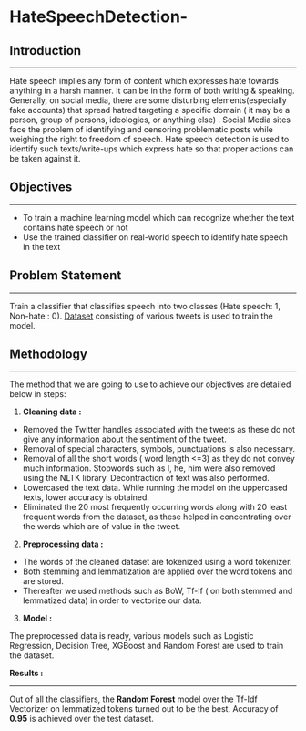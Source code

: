 # HateSpeechDetection-
## Introduction
***
Hate speech implies any form of content which expresses hate towards anything in a harsh manner. It can be in the form of both writing & speaking. Generally, on social media, there are some disturbing elements(especially fake accounts) that spread hatred targeting a specific domain ( it may be a person, group of persons, ideologies, or anything else) . Social Media sites face the problem of identifying and censoring problematic posts while weighing the right to freedom of speech. Hate speech detection is used to identify such texts/write-ups which express hate so that proper actions can be taken against it.

## Objectives
***
- To train a machine learning model which can recognize whether the text contains hate speech or not
-  Use the trained classifier on real-world speech to identify hate speech in the text

## Problem Statement
***
Train a classifier that classifies speech into two classes (Hate speech: 1, Non-hate : 0). <a href="https://www.kaggle.com/arkhoshghalb/twitter-sentiment-analysis-hatred-speech">Dataset</a> consisting of various tweets is used to train the model.

## Methodology
***
The method that we are going to use to achieve our objectives are detailed below in steps:
1. **Cleaning data :**
- Removed the Twitter handles associated with the tweets as these do not give any information about the sentiment of the tweet.
- Removal of special characters, symbols, punctuations is also necessary.
- Removal of all the short words ( word length <=3) as they do not convey much information. Stopwords such as I, he, him were also removed using the NLTK library. Decontraction of text was also performed.
- Lowercased the text data. While running the model on the uppercased texts, lower accuracy is obtained. 
- Eliminated the 20 most frequently occurring words along with 20 least frequent words from the dataset, as these helped in concentrating over the words which are of value in the tweet.

2. **Preprocessing data :**
- The words of the cleaned dataset are tokenized using a word tokenizer.
- Both stemming and lemmatization are applied over the word tokens and are stored.
- Thereafter we used methods such as BoW, Tf-If ( on both stemmed and lemmatized data)  in order to vectorize our data.

3. **Model :**

The preprocessed data is ready, various models such as Logistic Regression, Decision Tree, XGBoost and Random Forest are used to train the dataset.

**Results :**
***
Out of all the classifiers, the **Random Forest** model over the Tf-Idf Vectorizer on lemmatized tokens turned out to be the best. Accuracy of **0.95** is achieved over the test dataset.

 
 
